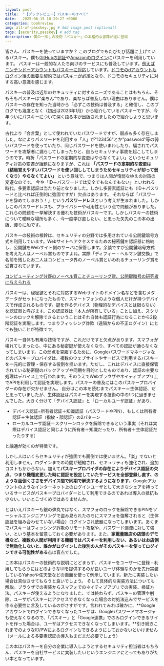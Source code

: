 ```yaml
---
layout: post
title:  "【ブックレビュー】パスキーのすべて"
date:   2025-06-15 10:20:27 +0900
categories: bookreview
img: all-of-passkey.jpg # Add image post (optional)
tags: [security,passkey] # add tag
description: 僕の一推しの技術「パスキー」の本格的な書籍が遂に登場
---
```


皆さん、パスキーを使っていますか？
このブログでもたびたび話題に上げているパスキー。僕も[GitHubの認証](https://docs.github.com/ja/authentication/authenticating-with-a-passkey/signing-in-with-a-passkey)や[Amazonのログイン](https://www.amazon.co.jp/gp/help/customer/display.html?nodeId=TPphmhSWBgcI9Ak87p)にパスキーを利用しています。
パスキーは一般的な人たち向けのサービスにも普及しています。[例えばニンテンドーアカウントもパスキーに対応](https://support.nintendo.com/jp/nintendo_account/passkey/index.html)しています。[ドコモのdアカウントもログイン後の重要な契約ではパスキーが必須](https://id.smt.docomo.ne.jp/src/utility/passkeys.html)となり、ドコモのセキュリティに対する高い意識を感じます。

パスキーの普及は近年のセキュリティに対するニーズであることはもちろん、そもそもパスキーは"楽ちん"であり、楽ならば普及しない理由はありません。僕はパスキーの存在を知った当時から「必ずこの技術は普及する」と確信し、このブログでも幾度となく（初出は2023年1月）から紹介しているパスキーですが、今年ついにパスキーについて深く語る本が出版されましたので紹介しようと思います。

古代より「合言葉」として使われていたパスワードですが、弱点も多く存在しました。なによりパスワードを利用する「人」が"123456"とか"password"等の弱いパスワードを使っていたり、同じパスワードを使いまわしたり、騙されてパスワードを攻撃者に漏らしてしまったりと、自らセキュリティ事故を起こしてしまうのです。時折「パスワードの定期的な変更はやらなくてよい」というセキュリティ対策の変遷が話題になりますが、これは **「パスワードの定期的な変更は（結局覚えやすいパスワードを使い回ししてしまうためセキュリティが却って弱くなり）やらなくてよい」** という意味で、つまりは人間が惰弱なゆえの対策の変遷なのです。
今や「ID＋パスワードでは安全でもなんでもない」といわれる時代。多要素認証は当たり前となりました。しかし多要素認証にも（ID＋パスワードと比べれば圧倒的に強固ですが）欠点はあります。
それならば「パスワードを辞めてしまおう！」という**パスワードレス**という考えが生まれました。しかしこのパスワードレスも、プライバシーや可用性という点で問題がありました。
これらの問題を一挙解決する優れた技術がパスキーです。しかしパスキーの技術について曖昧な場所も多く、今一度学び直したい、と思った矢先のこの本の出版、渡りに船です。

パスキーの技術の根幹は、セキュリティの分野では多用されている公開鍵暗号方式を利用しています。Webサイトへアクセスするための秘密鍵を認証器に格納し、公開鍵をWebサイト側のサーバに保管します。余談ですが公開鍵暗号方式を考えた人はノーベル賞ものですよね。実際「ディフィー・ヘルマン鍵交換」で名前を残したお二人はコンピュータ界のノーベル賞といわれるチューリング賞を受賞されています。

[コンピューティング分野のノーベル賞ことチューリング賞、公開鍵暗号の研究者に与えられる](https://www.gizmodo.jp/2016/03/Turing_Award_for_public_key_encryption.html)


パスキーは、秘密鍵とそれに対応するWebサイトのドメイン名などを含むメタデータがセットになったもので、スマートフォンのような個人だけが持つデバイスで作成されるものです。鍵を作るデバイス（物理的なデバイスとは限らない）を認証器と呼びます。この認証器は「本人が所有している」ことに加え、スクリーンのロックを解除できるということはそれ自体も認証行為になることから2段階認証を実現します。つまりフィッシング詐欺（遠隔からの不正ログイン）にとても強いことが特徴です。

パスキー自体も有用な技術ですが、これだけですと欠点があります。スマフォが壊れてしまったら、中にある秘密鍵が使えなくなり、すべての認証が通らなくなってしまいます。この弱点を克服するために、Googleパスワードマネージャなどのパスキープロバイダは、複数のウェブサイトやサービスで利用するパスキーを一元的に管理・保存する役割を担います。ただし、これはデバイスに直接保管されている秘密鍵のバックアップや同期を目的としたものであり、認証の主要な処理はデバイス上で行われます。そのうえでWebブラウザやネイティブアプリ上でAPIを利用して認証を実現します。パスキーの普及にはこのパスキープロバイダーの存在が欠かせません。
自分はこの本を読むまでパスキー＝生体認証、だと思っていましたが、生体認証はパスキーを実現する技術の中の1つに過ぎませんでした。大きく分けて「デバイス認証」と「ローカルユーザ認証」があり、

- デバイス認証=所有者認証＋知識認証（パスワードやPIN）、もしくは所有者認証＋生体認証（指紋・顔認証）の2パターン
- ローカルユーザ認証＝スクリーンロックを解除できるという事実（それは実際はデバイス認証と同じように所有者＋知識だったり、所有者＋生体認証だったりする）

と融通が効くのが特徴です。

しかし人はいくらセキュリティが強固でも面倒では使いません。「楽」でないと利用しません。ログインまでの時間が短縮され、セキュリティも強化され、追加コストもかからない。加えて**パスキープロバイダの存在によりデバイス認証の欠点、つまり機種変更した時に認証を設定していたサービスを全部登録し直す、のような面倒くささをデバイス間で同期で解決するようになります**。Googleアカウントのようなインターネット上のログインユーザとして大きなシェアを持っているサービスがパスキープロバイダーとして利用できるのであれば導入の抵抗も少ない。いいとこづくめではありませんか。

とはいえパスキーも銀の弾丸ではなく、スマフォのロックを解除できるPINをソーシャルエンジニアリングで盗み見られたのちにスマフォを強奪されると（生体認証を組み合わせていない場合）ログインされ放題になってしまいます。あくまでパスキーはフィッシング詐欺のリモート攻撃や、パスワード漏洩に対して強い、という基本を留意しておく必要があります。また、**家電量販店の店頭のデモ機など、複数の人間が利用する機器ではパスキーを利用しない、あるいはお店側で無効化しないと、誰かがログインした後別の人がそのパスキーを使ってログインできる可能性がある**点は盲点でした。

この本はパスキーの技術的な説明にとどまらず、パスキーをユーザーに登録・利用してもらうにはどのようなUIを提供するのが良いユーザ体験なのかを先行実装しているYahooや任天堂などの画面を使って例示しています。新たに実装したい場合は真似させてもらうと良いでしょう。
そして具体的な実装方法についても解説。ブラウザでの実装からスマフォでのネイティブアプリでの実装、検証方法。パスキーが使えるようになりました、では終わらず、パスキーの管理や削除、ユーザがパスキーにアクセスできなくなった場合の対処法込みでサービスを作る必要性に言及しているのがさすがです。言われてみれば確かに、**Googleアカウントでログインできなくなったユーザは、Googleパスワードマネージャも使えなくなるので、「パスキー」と「Google連携」でのみログインできるサイトを作った場合は、ユーザはアクセスできなくなってしまいます。**引き続きこれまでのようなID/PWによるログインもできるようにしておかないといけません（メールによる多要素認証の導入もまだまだ必要でしょう）

この本はパスキーを自分の企業に導入しようとするセキュリティ担当者はもちろん、パスキーを自社サービスに実装したいというエンジニアにとってもありがたい本となっています。

